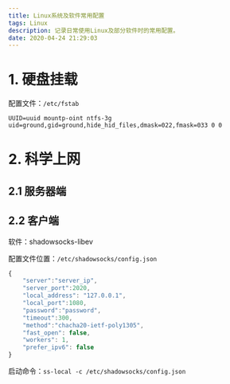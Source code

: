 ```yaml
---
title: Linux系统及软件常用配置
tags: Linux
description: 记录日常使用Linux及部分软件时的常用配置。
date: 2020-04-24 21:29:03
---
```



# 1. 硬盘挂载

配置文件：`/etc/fstab`

```
UUID=uuid mountp-oint ntfs-3g uid=ground,gid=ground,hide_hid_files,dmask=022,fmask=033 0 0
```

# 2. 科学上网

## 2.1 服务器端

## 2.2 客户端

软件：shadowsocks-libev

配置文件位置：`/etc/shadowsocks/config.json`

```js
{
    "server":"server_ip",
    "server_port":2020,
    "local_address": "127.0.0.1",
    "local_port":1080,
    "password":"password",
    "timeout":300,
    "method":"chacha20-ietf-poly1305",
    "fast_open": false,
    "workers": 1,
    "prefer_ipv6": false
}
```

启动命令：`ss-local -c /etc/shadowsocks/config.json`



